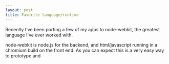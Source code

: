 ```yaml
---
layout: post
title: Favorite language/runtime
---
```


Recently I've been porting a few of my apps to node-webkit, the greatest language I've ever worked with. 

node-webkit is node.js for the backend, and html/javascript running in a chromium build on the front end. As you can expect this is a very easy way to prototype and 
